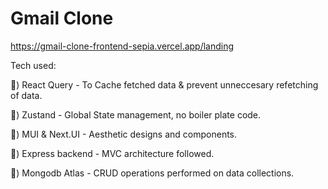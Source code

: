 
# Gmail Clone

https://gmail-clone-frontend-sepia.vercel.app/landing

Tech used:

🔨) React Query - To Cache fetched data & prevent unneccesary refetching of data.

🔨) Zustand - Global State management, no boiler plate code.

🔨) MUI & Next.UI - Aesthetic designs and components.

🔨) Express backend - MVC architecture followed.

🔨) Mongodb Atlas - CRUD operations performed on data collections.

